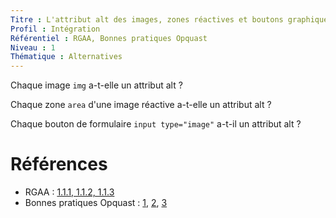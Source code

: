 ```yaml
---
Titre : L'attribut alt des images, zones réactives et boutons graphiques est présent.
Profil : Intégration
Référentiel : RGAA, Bonnes pratiques Opquast
Niveau : 1
Thématique : Alternatives
---
```


Chaque image `img` a-t-elle un attribut alt ?

Chaque zone `area` d'une image réactive a-t-elle un attribut alt ?

Chaque bouton de formulaire `input type="image"` a-t-il un attribut alt ?

# Références
* RGAA : [1.1.1, 1.1.2, 1.1.3](https://references.modernisation.gouv.fr/rgaa-accessibilite/criteres.html#images)
* Bonnes pratiques Opquast : [1](https://checklists.opquast.com/oqs-v3/criteria/chaque-image-decorative-est-dotee-dune-alternative-textuelle-appropriee), [2](https://checklists.opquast.com/oqs-v3/criteria/chaque-image-lien-est-dotee-dune-alternative-textuelle-appropriee), [3](https://checklists.opquast.com/oqs-v3/criteria/chaque-image-porteuse-dinformation-est-dotee-dune-alternative-textuelle-appropriee)
